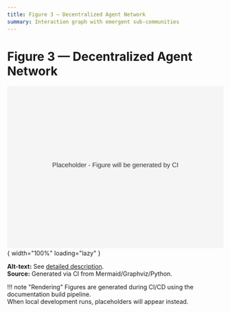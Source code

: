 ```yaml
---
title: Figure 3 — Decentralized Agent Network
summary: Interaction graph with emergent sub-communities
---
```


# Figure 3 — Decentralized Agent Network

![Figure 3 — Network](../figs/svg/figure3.svg){ width="100%" loading="lazy" }

**Alt-text:** See [detailed description](../figs/alt/fig03_network_alt.md).  
**Source:** Generated via CI from Mermaid/Graphviz/Python.

!!! note "Rendering"
    Figures are generated during CI/CD using the documentation build pipeline.  
    When local development runs, placeholders will appear instead.
